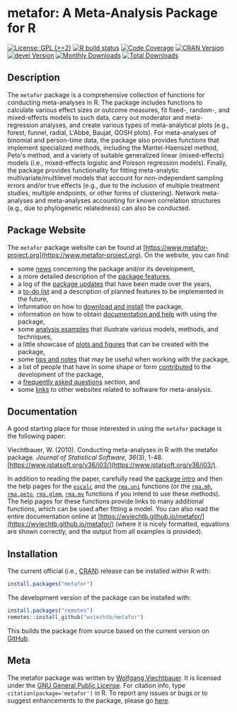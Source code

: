 metafor: A Meta-Analysis Package for R
======================================

[![License: GPL (>=2)](https://img.shields.io/badge/license-GPL-blue)](https://www.gnu.org/licenses/old-licenses/gpl-2.0.en.html)
[![R build status](https://github.com/wviechtb/metafor/workflows/R-CMD-check/badge.svg)](https://github.com/wviechtb/metafor/actions)
[![Code Coverage](https://codecov.io/gh/wviechtb/metafor/branch/master/graph/badge.svg)](https://codecov.io/gh/wviechtb/metafor)
[![CRAN Version](https://www.r-pkg.org/badges/version/metafor)](https://cran.r-project.org/package=metafor)
[![devel Version](https://img.shields.io/badge/devel-2.5--85-brightgreen.svg)](https://www.metafor-project.org/doku.php/installation#development_version)
[![Monthly Downloads](https://cranlogs.r-pkg.org/badges/metafor)](https://cranlogs.r-pkg.org/badges/metafor)
[![Total Downloads](https://cranlogs.r-pkg.org/badges/grand-total/metafor)](https://cranlogs.r-pkg.org/badges/grand-total/metafor)

## Description

The `metafor` package is a comprehensive collection of functions for conducting meta-analyses in R. The package includes functions to calculate various effect sizes or outcome measures, fit fixed-, random-, and mixed-effects models to such data, carry out moderator and meta-regression analyses, and create various types of meta-analytical plots (e.g., forest, funnel, radial, L'Abbé, Baujat, GOSH plots). For meta-analyses of binomial and person-time data, the package also provides functions that implement specialized methods, including the Mantel-Haenszel method, Peto's method, and a variety of suitable generalized linear (mixed-effects) models (i.e., mixed-effects logistic and Poisson regression models). Finally, the package provides functionality for fitting meta-analytic multivariate/multilevel models that account for non-independent sampling errors and/or true effects (e.g., due to the inclusion of multiple treatment studies, multiple endpoints, or other forms of clustering). Network meta-analyses and meta-analyses accounting for known correlation structures (e.g., due to phylogenetic relatedness) can also be conducted.

## Package Website

The `metafor` package website can be found at [https://www.metafor-project.org](https://www.metafor-project.org). On the website, you can find:

* some [news](https://www.metafor-project.org/doku.php/news:news) concerning the package and/or its development,
* a more detailed description of the [package features](https://www.metafor-project.org/doku.php/features),
* a log of the [package updates](https://www.metafor-project.org/doku.php/updates) that have been made over the years,
* a [to-do list](https://www.metafor-project.org/doku.php/todo) and a description of planned features to be implemented in the future,
* information on how to [download and install](https://www.metafor-project.org/doku.php/installation) the package,
* information on how to obtain [documentation and help](https://www.metafor-project.org/doku.php/help) with using the package,
* some [analysis examples](https://www.metafor-project.org/doku.php/analyses) that illustrate various models, methods, and techniques,
* a little showcase of [plots and figures](https://www.metafor-project.org/doku.php/plots) that can be created with the package,
* some [tips and notes](https://www.metafor-project.org/doku.php/tips) that may be useful when working with the package,
* a list of people that have in some shape or form [contributed](https://www.metafor-project.org/doku.php/contributors) to the development of the package,
* a [frequently asked questions](https://www.metafor-project.org/doku.php/faq) section, and
* some [links](https://www.metafor-project.org/doku.php/links) to other websites related to software for meta-analysis.

## Documentation

A good starting place for those interested in using the `metafor` package is the following paper:

Viechtbauer, W. (2010). Conducting meta-analyses in R with the metafor package. *Journal of Statistical Software, 36*(3), 1-48. [https://www.jstatsoft.org/v36/i03/](https://www.jstatsoft.org/v36/i03/).

In addition to reading the paper, carefully read the [package intro](https://wviechtb.github.io/metafor/reference/metafor-package.html) and then the help pages for the [`escalc`](https://wviechtb.github.io/metafor/reference/escalc.html) and the [`rma.uni`](https://wviechtb.github.io/metafor/reference/rma.uni.html) functions (or the [`rma.mh`](https://wviechtb.github.io/metafor/reference/rma.mh.html), [`rma.peto`](https://wviechtb.github.io/metafor/reference/rma.peto.html), [`rma.glmm`](https://wviechtb.github.io/metafor/reference/rma.glmm.html), [`rma.mv`](https://wviechtb.github.io/metafor/reference/rma.mv.html) functions if you intend to use these methods). The help pages for these functions provide links to many additional functions, which can be used after fitting a model. You can also read the entire documentation online at [https://wviechtb.github.io/metafor/](https://wviechtb.github.io/metafor/) (where it is nicely formatted, equations are shown correctly, and the output from all examples is provided).

## Installation

The current official (i.e., [CRAN](https://cran.r-project.org/package=metafor)) release can be installed within R with:
```r
install.packages("metafor")
```

The development version of the package can be installed with:
```r
install.packages("remotes")
remotes::install_github("wviechtb/metafor")
```
This builds the package from source based on the current version on [GitHub](https://github.com/wviechtb/metafor).

## Meta

The metafor package was written by [Wolfgang Viechtbauer](https://www.wvbauer.com/). It is licensed under the [GNU General Public License](https://www.gnu.org/licenses/old-licenses/gpl-2.0.txt). For citation info, type `citation(package='metafor')` in R. To report any issues or bugs or to suggest enhancements to the package, please go [here](https://github.com/wviechtb/metafor/issues).
